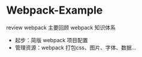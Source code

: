 # Webpack-Example

review webpack 主要回顾 webpack 知识体系

- 起步：简版 webpack 项目配置
- 管理资源：webpack 打包css、图片、字体、数据...